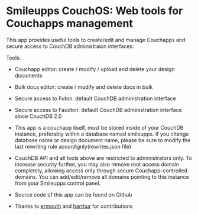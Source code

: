 # Smileupps CouchOS: Web tools for Couchapps management

This app provides useful tools to create/edit and manage Couchapps and secure access to CouchDB administraion interfaces:

Tools:

* Couchapp editor: create / modify / upload and delete your design documents
* Bulk docs editor: create / modify and delete docs in bulk
* Secure access to Futon: default CouchDB administration interface
* Secure access to Fauxton: default CouchDB administration interface since CouchDB 2.0

* This app is a couchapp itself, must be stored inside of your CouchDB instance, preferably within a database named smileupps. If you change database name or design document name, please be sure to modify the last rewriting rule accordignly(rewrites.json file)
* CouchDB API and all tools above are restricted to administrators only. To increase security further, you may also remove root access domain completely, allowing access only through secure Couchapp-controlled domains. You can add/edit/remove all domains pointing to this instance from your Smileupps control panel.
* Source code of this app can be found on Github
* Thanks to [ermouth](https://github.com/ermouth) and [harthur](https://github.com/harthur) for contributions
